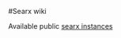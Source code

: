 #Searx wiki

Available public [searx instances](https://github.com/asciimoo/searx/wiki/Searx_Instances)